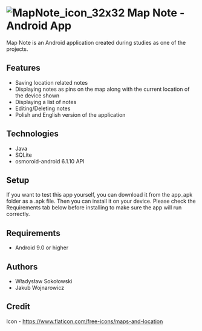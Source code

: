 # ![MapNote_icon_32x32](https://user-images.githubusercontent.com/72974897/164985991-9cbc9882-b92e-440e-89d9-5a67caf62bec.png) Map Note - Android App  
Map Note is an Android application created during studies as one of the projects. 
## Features
+ Saving location related notes
+ Displaying notes as pins on the map along with the current location of the device shown 
+ Displaying a list of notes
+ Editing/Deleting notes
+ Polish and English version of the application
## Technologies
+ Java 
+ SQLite
+ osmoroid-android 6.1.10 API
## Setup
If you want to test this app yourself, you can download it from the app_apk folder as a .apk file. Then you can install it on your device. Please check the Requirements tab below before installing to make sure the app will run correctly.
## Requirements
+ Android 9.0 or higher
## Authors
+ Władysław Sokołowski
+ Jakub Wojnarowicz
## Credit
Icon - https://www.flaticon.com/free-icons/maps-and-location
